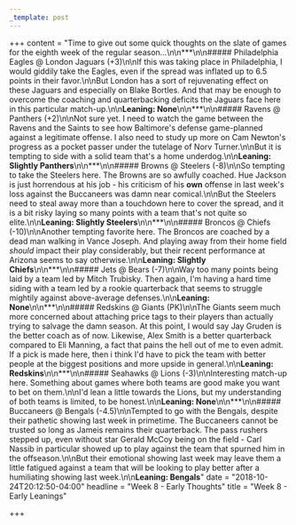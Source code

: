 ```yaml
---
_template: post
---
```


+++
content = "Time to give out some quick thoughts on the slate of games for the eighth week of the regular season...\n\n***\n\n##### Philadelphia Eagles @ London Jaguars (+3)\n\nIf this was taking place in Philadelphia, I would giddily take the Eagles, even if the spread was inflated up to 6.5 points in their favor.\n\nBut London has a sort of rejuvenating effect on these Jaguars and especially on Blake Bortles. And that may be enough to overcome the coaching and quarterbacking deficits the Jaguars face here in this particular match-up.\n\n**Leaning: None**\n\n***\n\n##### Ravens @ Panthers (+2)\n\nNot sure yet. I need to watch the game between the Ravens and the Saints to see how Baltimore's defense game-planned against a legitimate offense. I also need to study up more on Cam Newton's progress as a pocket passer under the tutelage of Norv Turner.\n\nBut it is tempting to side with a solid team that's a home underdog.\n\n**Leaning: Slightly Panthers**\n\n***\n\n##### Browns @ Steelers (-8)\n\nSo tempting to take the Steelers here. The Browns are so awfully coached. Hue Jackson is just horrendous at his job - his criticism of his **own** offense in last week's loss against the Buccaneers was damn near comical.\n\nBut the Steelers need to steal away more than a touchdown here to cover the spread, and it is a bit risky laying so many points with a team that's not quite so elite.\n\n**Leaning: Slightly Steelers**\n\n***\n\n##### Broncos @ Chiefs (-10)\n\nAnother tempting favorite here. The Broncos are coached by a dead man walking in Vance Joseph. And playing away from their home field _should_ impact their play considerably, but their recent performance at Arizona seems to say otherwise.\n\n**Leaning: Slightly Chiefs**\n\n***\n\n##### Jets @ Bears (-7)\n\nWay too many points being laid by a team led by Mitch Trubisky. Then again, I'm having a hard time siding with a team led by a rookie quarterback that seems to struggle mightily against above-average defenses.\n\n**Leaning: None**\n\n***\n\n##### Redskins @ Giants (PK)\n\nThe Giants seem much more concerned about attaching price tags to their players than actually trying to salvage the damn season. At this point, I would say Jay Gruden is the better coach as of now. Likewise, Alex Smith is a better quarterback compared to Eli Manning, a fact that pains the hell out of me to even admit. If a pick is made here, then i think I'd have to pick the team with better people at the biggest positions and more upside in general.\n\n**Leaning: Redskins**\n\n***\n\n##### Seahawks @ Lions (-3)\n\nInteresting match-up here. Something about games where both teams are good make you want to bet on them.\n\nI'd lean a little towards the Lions, but my understanding of both teams is limited, to be honest.\n\n**Leaning: None**\n\n***\n\n##### Buccaneers @ Bengals (-4.5)\n\nTempted to go with the Bengals, despite their pathetic showing last week in primetime. The Buccaneers cannot be trusted so long as Jameis remains their quarterback. The pass rushers stepped up, even without star Gerald McCoy being on the field - Carl Nassib in particular showed up to play against the team that spurned him in the offseason.\n\nBut their emotional showing last week may leave them a little fatigued against a team that will be looking to play better after a humiliating showing last week.\n\n**Leaning: Bengals**"
date = "2018-10-24T20:12:50-04:00"
headline = "Week 8 - Early Thoughts"
title = "Week 8 - Early Leanings"

+++
